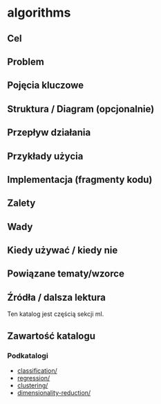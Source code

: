 # algorithms

## Cel

## Problem

## Pojęcia kluczowe

## Struktura / Diagram (opcjonalnie)

## Przepływ działania

## Przykłady użycia

## Implementacja (fragmenty kodu)

## Zalety

## Wady

## Kiedy używać / kiedy nie

## Powiązane tematy/wzorce

## Źródła / dalsza lektura


Ten katalog jest częścią sekcji ml.

## Zawartość katalogu

### Podkatalogi

- [classification/](classification/)
- [regression/](regression/)
- [clustering/](clustering/)
- [dimensionality-reduction/](dimensionality-reduction/)

